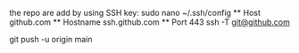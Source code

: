 the repo are add by using SSH key:
sudo nano ~/.ssh/config
** Host github.com
**  Hostname ssh.github.com
**  Port 443
ssh -T git@github.com

git push -u origin main